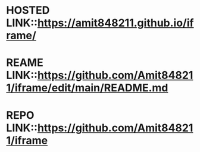 # HOSTED LINK::https://amit848211.github.io/iframe/
# REAME LINK::https://github.com/Amit848211/iframe/edit/main/README.md
# REPO LINK::https://github.com/Amit848211/iframe
